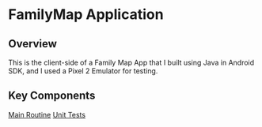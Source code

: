 # FamilyMap Application

## Overview
This is the client-side of a Family Map App that I built using Java in Android SDK, and I used a Pixel 2 Emulator for testing.

## Key Components
[Main Routine](https://github.com/jack40tall/FamilyMap_Client/tree/main/app/src/main/java/com/example/familymap/jsmall3)
[Unit Tests](https://github.com/jack40tall/FamilyMap_Client/tree/main/app/src/test/java/com/example/familymap/jsmall3)

